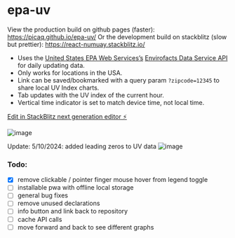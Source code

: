 # epa-uv

View the production build on github pages (faster): https://picaq.github.io/epa-uv/
Or the development build on stackblitz (slow but prettier): https://react-numuay.stackblitz.io/ 

- Uses the [United States EPA Web Services’s](https://www.epa.gov/enviro/web-services) [Envirofacts Data Service API](https://www.epa.gov/enviro/envirofacts-data-service-api) for daily updating data.
- Only works for locations in the USA.
- Link can be saved/bookmarked with a query param `?zipcode=12345` to share local UV Index charts.
- Tab updates with the UV index of the current hour.
- Vertical time indicator is set to match device time, not local time.

[Edit in StackBlitz next generation editor ⚡️](https://stackblitz.com/~/github.com/picaq/epa-uv)

![image](https://github.com/picaq/epa-uv/assets/34908590/46d130f2-6739-4881-82c7-f08ba3b46387)

Update: 5/10/2024: added leading zeros to UV data
![image](https://github.com/picaq/epa-uv/assets/34908590/f2e751fe-2bf1-45a0-a3ce-34f7777e13df)

### Todo:
- [x] remove clickable / pointer finger mouse hover from legend toggle
- [ ] installable pwa with offline local storage
- [ ] general bug fixes
- [ ] remove unused declarations
- [ ] info button and link back to repository
- [ ] cache API calls
- [ ] move forward and back to see different graphs
